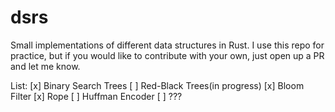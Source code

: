 # dsrs

Small implementations of different data structures in Rust. I use this repo for practice, but if you would like to contribute with your own, just open up a PR and let me know.

List:
[x] Binary Search Trees
[ ] Red-Black Trees(in progress)
[x] Bloom Filter
[x] Rope
[ ] Huffman Encoder
[ ] ???

